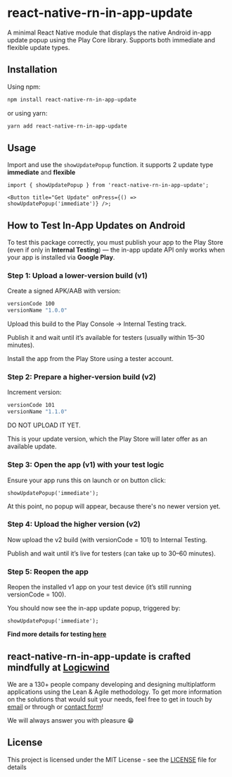 # react-native-rn-in-app-update

A minimal React Native module that displays the native Android in-app update popup using the Play Core library. Supports both immediate and flexible update types.

## Installation

Using npm:

```sh md title="Terminal"
npm install react-native-rn-in-app-update
```

or using yarn:

```sh md title="Terminal"
yarn add react-native-rn-in-app-update
```

## Usage

Import and use the `showUpdatePopup` function. it supports 2 update type **immediate** and **flexible**

```tsx md title="App.tsx"
import { showUpdatePopup } from 'react-native-rn-in-app-update';

<Button title="Get Update" onPress={() => showUpdatePopup('immediate')} />;
```

## How to Test In-App Updates on Android

To test this package correctly, you must publish your app to the Play Store (even if only in **Internal Testing**) — the in-app update API only works when your app is installed via **Google Play**.

### Step 1: Upload a lower-version build (v1)

Create a signed APK/AAB with version:

```sh
versionCode 100
versionName "1.0.0"
```

Upload this build to the Play Console → Internal Testing track.

Publish it and wait until it’s available for testers (usually within 15–30 minutes).

Install the app from the Play Store using a tester account.

### Step 2: Prepare a higher-version build (v2)

Increment version:

```sh
versionCode 101
versionName "1.1.0"
```

DO NOT UPLOAD IT YET.

This is your update version, which the Play Store will later offer as an available update.

### Step 3: Open the app (v1) with your test logic

Ensure your app runs this on launch or on button click:

```tsx
showUpdatePopup('immediate');
```

At this point, no popup will appear, because there's no newer version yet.

### Step 4: Upload the higher version (v2)

Now upload the v2 build (with versionCode = 101) to Internal Testing.

Publish and wait until it’s live for testers (can take up to 30–60 minutes).

### Step 5: Reopen the app

Reopen the installed v1 app on your test device (it’s still running versionCode = 100).

You should now see the in-app update popup, triggered by:

```tsx
showUpdatePopup('immediate');
```

**Find more details for testing [here](https://developer.android.com/guide/playcore/in-app-updates/test)**

## react-native-rn-in-app-update is crafted mindfully at [Logicwind](https://www.logicwind.com?utm_source=github&utm_medium=github.com-logicwind&utm_campaign=react-native-rn-in-app-update)

We are a 130+ people company developing and designing multiplatform applications using the Lean & Agile methodology. To get more information on the solutions that would suit your needs, feel free to get in touch by [email](mailto:sales@logicwind.com) or through or [contact form](https://www.logicwind.com/contact-us?utm_source=github&utm_medium=github.com-logicwind&utm_campaign=react-native-rn-in-app-update)!

We will always answer you with pleasure 😁

## License

This project is licensed under the MIT License - see the [LICENSE](LICENSE) file for details
